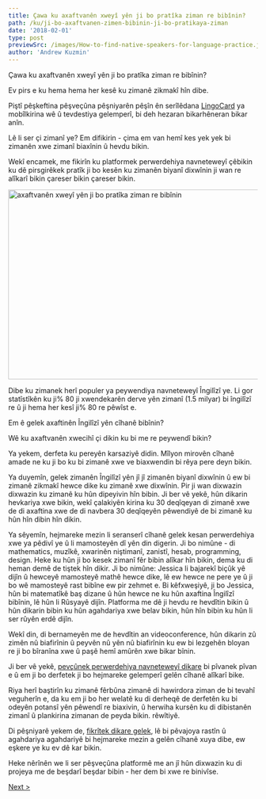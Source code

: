 ```yaml
---
title: Çawa ku axaftvanên xweyî yên ji bo pratîka ziman re bibînin?
path: /ku/ji-bo-axaftvanen-zimen-bibinin-ji-bo-pratikaya-ziman
date: '2018-02-01'
type: post
previewSrc: /images/How-to-find-native-speakers-for-language-practice.jpg
author: 'Andrew Kuzmin'
---
```


Çawa ku axaftvanên xweyî yên ji bo pratîka ziman re bibînin?

Ev pirs e ku hema hema her kesê ku zimanê zikmakî hîn dibe.

Piştî pêşkeftina pêşveçûna pêşniyarên pêşîn ên serîlêdana <a href="https://lingocard.com">LingoCard</a> ya mobîlkirina wê û tevdestiya gelemperî, bi deh hezaran bikarhêneran bikar anîn.

Lê li ser çi zimanî ye? Em difikirin - çima em van hemî kes yek yek bi zimanên xwe zimanî biaxînin û hevdu bikin.

Wekî encamek, me fikirîn ku platformek perwerdehiya navneteweyî çêbikin ku dê pirsgirêkek pratîk ji bo kesên ku zimanên biyanî dixwînin ji wan re alîkarî bikin çareser bikin çareser bikin.

<img class="aligncenter wp-image-78 size-full" src="../images/platform/social-network.jpg" alt="axaftvanên xweyî yên ji bo pratîka ziman re bibînin" width="628" height="383" />

Dibe ku zimanek herî populer ya peywendiya navneteweyî Îngilîzî ye. Li gor statîstîkên ku ji% 80 ji xwendekarên derve yên zimanî (1.5 milyar) bi îngilîzî re û ji hema her kesî ji% 80 re pêwîst e.

Em ê gelek axaftinên Îngilîzî yên cîhanê bibînin?

Wê ku axaftvanên xwecihî çi dikin ku bi me re peywendî bikin?

Ya yekem, derfeta ku pereyên karsaziyê didin. Mîlyon mirovên cîhanê amade ne ku ji bo ku bi zimanê xwe ve biaxwendin bi rêya pere deyn bikin.

Ya duyemîn, gelek zimanên Îngilîzî yên jî jî zimanên biyanî dixwînin û ew bi zimanê zikmakî hewce dike ku zimanê xwe dixwînin. Pir ji wan dixwazin dixwazin ku zimanê ku hûn dipeyivin hîn bibin. Ji ber vê yekê, hûn dikarin hevkariya xwe bikin, wekî çalakiyên kirina ku 30 deqîqeyan di zimanê xwe de di axaftina xwe de di navbera 30 deqîqeyên pêwendiyê de bi zimanê ku hûn hîn dibin hîn dikin.

Ya sêyemîn, hejmareke mezin li seranserî cîhanê gelek kesan perwerdehiya xwe ya pêdivî ye û li mamosteyên dî yên din digerin. Ji bo nimûne - di mathematics, muzîkê, xwarinên niştimanî, zanistî, hesab, programming, design. Heke ku hûn ji bo kesek zimanî fêr bibin alîkar hîn bikin, dema ku di heman demê de tiştek hîn dikir. Ji bo nimûne: Jessica li bajarekî biçûk yê dijîn û hewceyê mamosteyê mathê hewce dike, lê ew hewce ne pere ye û ji bo wê mamosteyê rast bibîne ew pir zehmet e. Bi kêfxweşiyê, ji bo Jessica, hûn bi matematîkê baş dizane û hûn hewce ne ku hûn axaftina Îngilîzî bibînin, lê hûn li Rûsyayê dijîn. Platforma me dê ji hevdu re hevdîtin bikin û hûn dikarin bibin ku hûn agahdariya xwe belav bikin, hûn hîn bibin ku hûn li ser rûyên erdê dijîn.

Wekî din, di bernameyên me de hevdîtin an videoconference, hûn dikarin zû zimên nû biafirînin û peyvên nû yên nû biafirînin ku ew bi lezgehên bloyan re ji bo bîranîna xwe û paşê hemî amûrên xwe bikar bînin.

Ji ber vê yekê, <a href="https://lingocard.com">pevçûnek perwerdehiya navneteweyî dikare</a> bi pîvanek pîvan e û em ji bo derfetek ji bo hejmareke gelemperî gelên cîhanê alîkarî bike.

Riya herî baştirîn ku zimanê fêrbûna zimanê di hawirdora ziman de bi tevahî veguherîn e, da ku em ji bo her welatê ku di derheqê de derfetên ku bi odeyên potansî yên pêwendî re biaxivin, û herwiha kursên ku di dibistanên zimanî û plankirina zimanan de peyda bikin. rêwîtiyê.

Di pêşniyarê yekem de, <a href="/ku/?lang=ku">fikrîtek dikare gelek</a>, lê bi pêvajoya rastîn û agahdariya agahdariyê bi hejmareke mezin a gelên cîhanê xuya dibe, ew eşkere ye ku ev dê kar bikin.

Heke nêrînên we li ser pêşveçûna platformê me an jî hûn dixwazin ku di projeya me de beşdarî beşdar bibin - her dem bi xwe re binivîse.

<a href="/ku/cawa-ingilizi-zutirin-fer-bibin">Next ></a>
